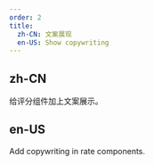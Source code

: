 ```yaml
---
order: 2
title:
  zh-CN: 文案展现
  en-US: Show copywriting
---
```


## zh-CN

给评分组件加上文案展示。

## en-US

Add copywriting in rate components.


